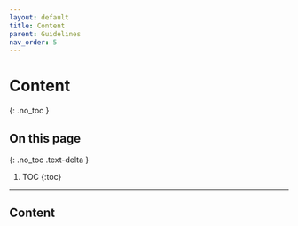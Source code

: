 ```yaml
---
layout: default
title: Content
parent: Guidelines
nav_order: 5   
---
```


# Content
{: .no_toc }

## On this page
{: .no_toc .text-delta }

1. TOC
{:toc}

---

## Content
